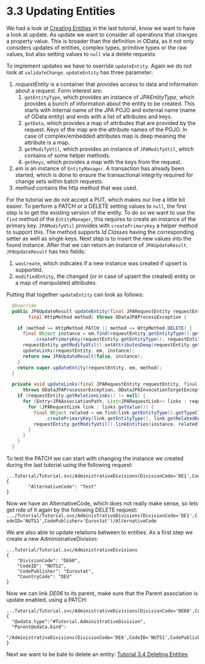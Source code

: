 # 3.3 Updating Entities
We had a look at [Creating Entities](3-2-CreatingEntities.md) in the last tutorial, know we want to have a look at update. As update we want to consider all operations that changes a property value. This is broader than the definition in OData, as it not only considers updates of entities, complex types, primitive types or the raw values, but also setting values to `null` via a delete requests.

To implement updates we have to override `updateEntity`. Again we do not look at `validateChange`. `updateEntity` has three parameter:

1. _requestEntity_ is a container that provides access to data and information about a request. Form interest are:
	1. `getEntityType`, which provides an instance of _JPAEntityType_, which provides a bunch of information about the entity to be created. This starts with internal name of the JPA POJO and external name (name of OData entity) and ends with a list of attributes and keys.
	2. `getData`, which provides a map of attributes that are provided by the request. Keys of the map are the attribute names of the POJO. In case of complex/embedded attributes map is deep meaning the attribute is a map.
	3. `getModifyUtil`, which provides an instance of `JPAModifyUtil`, which contains of some helper methods.
	4. `getKeys`, which provides a map with the keys from the request.
2. _em_ is an instance of `EntityManager`. A transaction has already been started, which is done to ensure the transactional integrity required for change sets within batch requests.
3. _method_ contains the http method that was used.

For the tutorial we do not accept a PUT, which makes our live a little bit easier. To perform a PATCH or a DELETE setting values to `null`, the first step is to get the existing version of the entity. To do so we want to use the `find` method of the `EntityManager`, this requires to create an instance of the primary key. `JPAModifyUtil` provides with `createPrimaryKey` a helper method to support this. The method supports _Id Classes_ having the corresponding setter as well as single keys. Next step is to insert the new values into the found instance. After that we can return an instance of `JPAUpdateResult`. `JPAUpdateResult` has two fields:
1. `wasCreate`, which indicates if a new instance was created if upsert is supported.
2. `modifiedEntity`, the changed (or in case of upsert the created) entity or a map of manipulated attributes.

Putting that together `updateEntity` can look as follows:
```Java
  @Override
  public JPAUpdateResult updateEntity(final JPARequestEntity requestEntity, final EntityManager em,
		final HttpMethod method) throws ODataJPAProcessException {

    if (method == HttpMethod.PATCH || method == HttpMethod.DELETE) {
      final Object instance = em.find(requestEntity.getEntityType().getTypeClass(), requestEntity.getModifyUtil()
          .createPrimaryKey(requestEntity.getEntityType(), requestEntity.getKeys(), requestEntity.getEntityType()));
      requestEntity.getModifyUtil().setAttributesDeep(requestEntity.getData(), instance, requestEntity.getEntityType());
      updateLinks(requestEntity, em, instance);
      return new JPAUpdateResult(false, instance);
    }
    return super.updateEntity(requestEntity, em, method);
  }

  private void updateLinks(final JPARequestEntity requestEntity, final EntityManager em, final Object instance)
      throws ODataJPAProcessorException, ODataJPAInvocationTargetException {
    if (requestEntity.getRelationLinks() != null) {
      for (Entry<JPAAssociationPath, List<JPARequestLink>> links : requestEntity.getRelationLinks().entrySet()) {
        for (JPARequestLink link : links.getValue()) {
          final Object related = em.find(link.getEntityType().getTypeClass(), requestEntity.getModifyUtil()
              .createPrimaryKey(link.getEntityType(), link.getRelatedKeys(), link.getEntityType()));
          requestEntity.getModifyUtil().linkEntities(instance, related, links.getKey());
        }
      }
    }
  }
```
To test the PATCH we can start with changing the instance we created during the last tutorial using the following request:
```
...Tutorial/Tutorial.svc/AdministrativeDivisions(DivisionCode='DE1',CodeID='NUTS1',CodePublisher='Eurostat')
{
        "AlternativeCode": "Test"
}
```
Now we have an AlternativeCode, which does not really make sense, so lets get ride of it again by the following DELETE request:
`.../Tutorial/Tutorial.svc/AdministrativeDivisions(DivisionCode='DE1',CodeID='NUTS1',CodePublisher='Eurostat')/AlternativeCode`

We are also able to update relations between to entities. As a first step we create a new AdministrativeDivision:
```
...Tutorial/Tutorial.svc/AdministrativeDivisions
{
	"DivisionCode": "DE60",
	"CodeID": "NUTS2",
	"CodePublisher": "Eurostat",
	"CountryCode": "DEU"
}
```
Now we can link _DE06_ to its parent, make sure that the Parent association is update enabled, using a PATCH:
```
...Tutorial/Tutorial.svc/AdministrativeDivisions(DivisionCode='DE60',CodeID='NUTS2',CodePublisher='Eurostat')
{
  "@odata.type":"#Tutorial.AdministrativeDivision",
  "Parent@odata.bind":
    "/AdministrativeDivisions(DivisionCode='DE6',CodeID='NUTS1',CodePublisher='Eurostat')"
}
```
Next we want to be bale to delete an entity: [Tutorial 3.4 Deleting Entities](3-4-DeletingEntities.md)